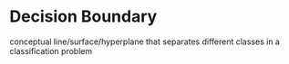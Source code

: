 # Decision Boundary
conceptual line/surface/hyperplane that separates different classes in a classification problem